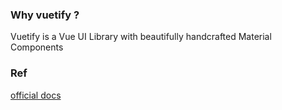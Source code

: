 ### Why vuetify ?

Vuetify is a Vue UI Library with beautifully handcrafted Material Components


### Ref

[official docs](https://vuetifyjs.com/en/introduction/roadmap/#in-development)
